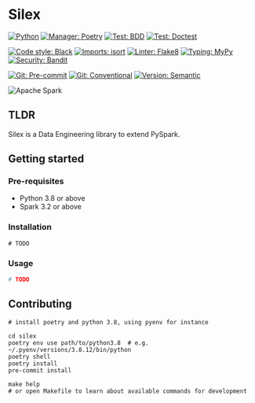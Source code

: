 # Silex

[![Python](https://img.shields.io/badge/Python3.8-Python?style=for-the-badge&logo=Python)](https://www.python.org/downloads/release/python-380/)
[![Manager: Poetry](https://img.shields.io/badge/Manager-Poetry-blue?style=for-the-badge)](https://python-poetry.org/)
[![Test: BDD](https://img.shields.io/badge/Test-BDD-critical?style=for-the-badge)](https://github.com/behave/behave)
[![Test: Doctest](https://img.shields.io/badge/Test-Doctest-success?style=for-the-badge)](https://docs.python.org/3/library/doctest.html)

[![Code style: Black](https://img.shields.io/badge/Codestyle-Black-black?style=for-the-badge)](https://github.com/psf/black)
[![Imports: isort](https://img.shields.io/badge/%20imports-isort-%231674b1?style=for-the-badge&labelColor=ef8336)](https://pycqa.github.io/isort/)
[![Linter: Flake8](https://img.shields.io/badge/Linter-Flake8-black?style=for-the-badge)](https://github.com/PyCQA/flake8)
[![Typing: MyPy](https://img.shields.io/badge/Typing-MyPy-blue?style=for-the-badge)](https://github.com/python/mypy)
[![Security: Bandit](https://img.shields.io/badge/Security-Bandit-critical?style=for-the-badge)](https://github.com/PyCQA/bandit)


[![Git: Pre-commit](https://img.shields.io/badge/pre--commit-enabled-brightgreen?logo=pre-commit&style=for-the-badge&logoColor=white)](https://pre-commit.com/)
[![Git: Conventional](https://img.shields.io/badge/Git-conventional-ff69b4?style=for-the-badge)](https://www.conventionalcommits.org)
[![Version: Semantic](https://img.shields.io/badge/Version-Semantic-black?style=for-the-badge)](https://semver.org/)

![Apache Spark](https://img.shields.io/static/v1?style=for-the-badge&message=Apache+Spark&color=E25A1C&logo=Apache+Spark&logoColor=FFFFFF&label=)

## TLDR

Silex is a Data Engineering library to extend PySpark.

## Getting started

### Pre-requisites

- Python 3.8 or above
- Spark 3.2 or above

### Installation

```shell
# TODO
```

### Usage

```python
# TODO
```

## Contributing

```shell
# install poetry and python 3.8, using pyenv for instance

cd silex
poetry env use path/to/python3.8  # e.g. ~/.pyenv/versions/3.8.12/bin/python
poetry shell
poetry install
pre-commit install

make help
# or open Makefile to learn about available commands for development
```
